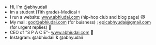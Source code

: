 - Hi, I’m @abhyudaii 
- Im a student (11th grade)-Medical ⚕️
- I run a website: www.abhiudai.com (hip-hop club and blog page) 😼
- My mail: god@abhiudai.com (for buisness) ; epicabhyudai@gmail.com (for urgent replies) 🥂
- CEO of "S P A C E"- www.abhiudai.com 🤠
- Instagram: @abhiudaii & @abhyudaii
<!---
abhyudaii/abhyudaii is a ✨ special ✨ repository because its `README.md` (this file) appears on your GitHub profile.
You can click the Preview link to take a look at your changes.
--->

